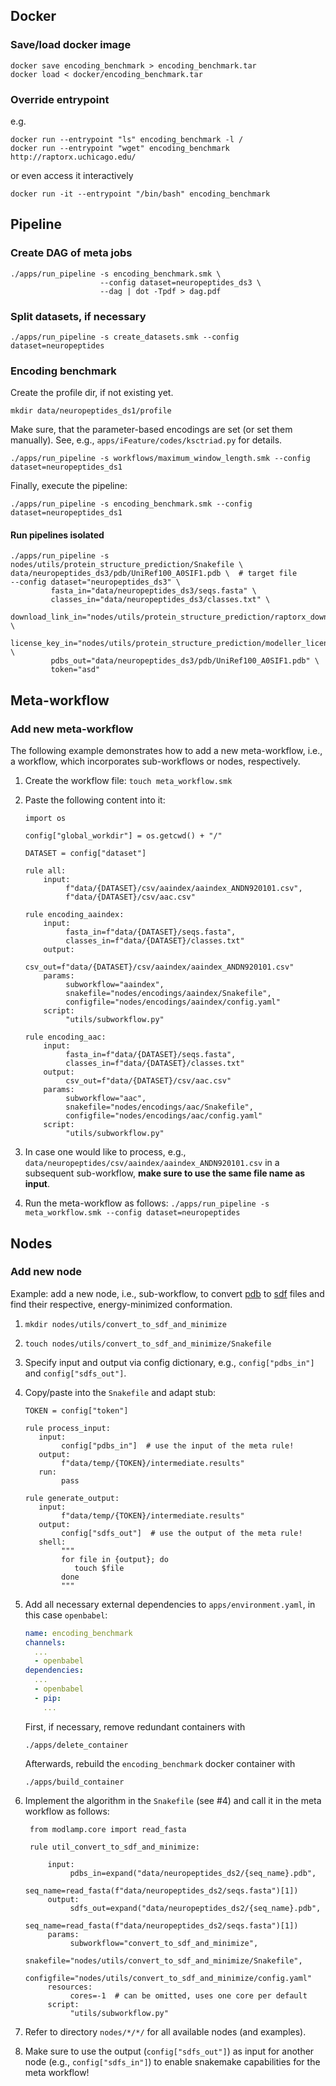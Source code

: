 ## Docker

### Save/load docker image

```shell script
docker save encoding_benchmark > encoding_benchmark.tar
docker load < docker/encoding_benchmark.tar
```

### Override entrypoint
e.g.
```shell script
docker run --entrypoint "ls" encoding_benchmark -l /
docker run --entrypoint "wget" encoding_benchmark http://raptorx.uchicago.edu/
```
or even access it interactively
```shell script
docker run -it --entrypoint "/bin/bash" encoding_benchmark
```

## Pipeline

### Create DAG of meta jobs

```shell script
./apps/run_pipeline -s encoding_benchmark.smk \ 
                    --config dataset=neuropeptides_ds3 \ 
                    --dag | dot -Tpdf > dag.pdf
```

### Split datasets, if necessary

```shell script
./apps/run_pipeline -s create_datasets.smk --config dataset=neuropeptides
```

### Encoding benchmark

Create the profile dir, if not existing yet.
```shell script
mkdir data/neuropeptides_ds1/profile 
```
Make sure, that the parameter-based encodings are set (or set them manually). See, e.g., 
`apps/iFeature/codes/ksctriad.py` for details.
```shell script
./apps/run_pipeline -s workflows/maximum_window_length.smk --config dataset=neuropeptides_ds1
```
Finally, execute the pipeline:
```
./apps/run_pipeline -s encoding_benchmark.smk --config dataset=neuropeptides_ds1
```

#### Run pipelines isolated

```shell script
./apps/run_pipeline -s nodes/utils/protein_structure_prediction/Snakefile \
data/neuropeptides_ds3/pdb/UniRef100_A0SIF1.pdb \  # target file
--config dataset="neuropeptides_ds3" \
         fasta_in="data/neuropeptides_ds3/seqs.fasta" \    
         classes_in="data/neuropeptides_ds3/classes.txt" \    
         download_link_in="nodes/utils/protein_structure_prediction/raptorx_download_link.txt" \
         license_key_in="nodes/utils/protein_structure_prediction/modeller_license_key.txt" \ 
         pdbs_out="data/neuropeptides_ds3/pdb/UniRef100_A0SIF1.pdb" \
         token="asd"
```

## Meta-workflow

### Add new meta-workflow

The following example demonstrates how to add a new meta-workflow, i.e., a workflow, which incorporates
sub-workflows or nodes, respectively.

1) Create the workflow file: `touch meta_workflow.smk`
2) Paste the following content into it:
    ```snakemake
    import os
    
    config["global_workdir"] = os.getcwd() + "/"  
    
    DATASET = config["dataset"]
    
    rule all:
        input:
             f"data/{DATASET}/csv/aaindex/aaindex_ANDN920101.csv",
             f"data/{DATASET}/csv/aac.csv"

    rule encoding_aaindex:
        input:
             fasta_in=f"data/{DATASET}/seqs.fasta",
             classes_in=f"data/{DATASET}/classes.txt"
        output:
             csv_out=f"data/{DATASET}/csv/aaindex/aaindex_ANDN920101.csv"
        params:
             subworkflow="aaindex",
             snakefile="nodes/encodings/aaindex/Snakefile",
             configfile="nodes/encodings/aaindex/config.yaml"
        script:
             "utils/subworkflow.py"
   
   rule encoding_aac:
        input:
             fasta_in=f"data/{DATASET}/seqs.fasta",
             classes_in=f"data/{DATASET}/classes.txt"
        output:
             csv_out=f"data/{DATASET}/csv/aac.csv"
        params:
             subworkflow="aac",
             snakefile="nodes/encodings/aac/Snakefile",
             configfile="nodes/encodings/aac/config.yaml"
        script:
             "utils/subworkflow.py"
    ```

3) In case one would like to process, e.g., `data/neuropeptides/csv/aaindex/aaindex_ANDN920101.csv` 
in a subsequent sub-workflow, __make sure to use the same file name as input__.
4) Run the meta-workflow as follows: `./apps/run_pipeline -s meta_workflow.smk --config dataset=neuropeptides`

## Nodes

### Add new node

Example: add a new node, i.e., sub-workflow, to convert 
[pdb](https://en.wikipedia.org/wiki/Protein_Data_Bank_(file_format))  to 
[sdf](https://en.wikipedia.org/wiki/Chemical_table_file) files and 
find their respective, energy-minimized conformation.

1) `mkdir nodes/utils/convert_to_sdf_and_minimize`
2) `touch nodes/utils/convert_to_sdf_and_minimize/Snakefile`
3) Specify input and output via config dictionary, e.g., `config["pdbs_in"]` 
and `config["sdfs_out"]`.
4) Copy/paste into the `Snakefile` and adapt stub:

    ```snakemake
    TOKEN = config["token"]
   
    rule process_input:
       input:
            config["pdbs_in"]  # use the input of the meta rule!
       output:
            f"data/temp/{TOKEN}/intermediate.results"
       run:
            pass
   
   rule generate_output:
       input:
            f"data/temp/{TOKEN}/intermediate.results"
       output: 
            config["sdfs_out"]  # use the output of the meta rule!
       shell:
            """
            for file in {output}; do
               touch $file
            done
            """
    ```
5) Add all necessary external dependencies to `apps/environment.yaml`, in this case `openbabel`:
    ```yaml
    name: encoding_benchmark
    channels:
      ...
      - openbabel
    dependencies:
      ...
      - openbabel
      - pip:
        ...
    ```
    First, if necessary, remove redundant containers with 
    ```shell script
    ./apps/delete_container
    ```
    Afterwards, rebuild the `encoding_benchmark` docker container with 
    ```shell script
    ./apps/build_container
    ``` 
    
6) Implement the algorithm in the `Snakefile` (see #4) and call it in the meta workflow as follows:

   ```snakemake
    from modlamp.core import read_fasta
    
    rule util_convert_to_sdf_and_minimize:
   
        input:
             pdbs_in=expand("data/neuropeptides_ds2/{seq_name}.pdb",
                            seq_name=read_fasta(f"data/neuropeptides_ds2/seqs.fasta")[1])       
        output:
             sdfs_out=expand("data/neuropeptides_ds2/{seq_name}.pdb",
                            seq_name=read_fasta(f"data/neuropeptides_ds2/seqs.fasta")[1])
        params:
             subworkflow="convert_to_sdf_and_minimize",
             snakefile="nodes/utils/convert_to_sdf_and_minimize/Snakefile",
             configfile="nodes/utils/convert_to_sdf_and_minimize/config.yaml"  
        resources:
             cores=-1  # can be omitted, uses one core per default
        script:
             "utils/subworkflow.py" 
   ```
   
7) Refer to directory `nodes/*/*/` for all available nodes (and examples).
8) Make sure to use the output (`config["sdfs_out"]`) as input for another node 
(e.g., `config["sdfs_in"]`) to enable snakemake capabilities for the meta workflow!
